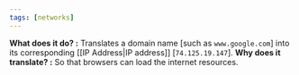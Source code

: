 ```yaml
---
tags: [networks]
---
```

**What does it do? :** Translates a domain name [such as `www.google.com`] into its corresponding [[IP Address|IP address]] [`74.125.19.147`].
**Why does it translate? :** So that browsers can load the internet resources.

